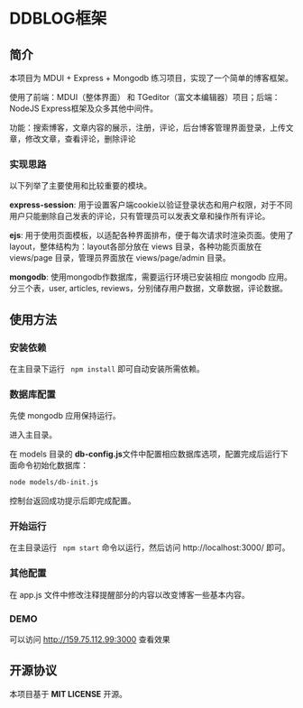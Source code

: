 # DDBLOG框架

## 简介

本项目为 MDUI + Express + Mongodb 练习项目，实现了一个简单的博客框架。

使用了前端：MDUI（整体界面） 和 TGeditor（富文本编辑器）项目；后端：NodeJS Express框架及众多其他中间件。

功能：搜索博客，文章内容的展示，注册，评论，后台博客管理界面登录，上传文章，修改文章，查看评论，删除评论

### 实现思路

以下列举了主要使用和比较重要的模块。

**express-session**: 用于设置客户端cookie以验证登录状态和用户权限，对于不同用户只能删除自己发表的评论，只有管理员可以发表文章和操作所有评论。

**ejs**: 用于使用页面模板，以适配各种界面排布，便于每次请求时渲染页面。使用了layout，整体结构为：layout各部分放在 views 目录，各种功能页面放在 views/page 目录，管理员界面放在 views/page/admin 目录。

**mongodb**: 使用mongodb作数据库，需要运行环境已安装相应 mongodb 应用。分三个表，user, articles, reviews，分别储存用户数据，文章数据，评论数据。



## 使用方法

### 安装依赖

在主目录下运行 ` npm install` 即可自动安装所需依赖。

### 数据库配置

先使 mongodb 应用保持运行。

进入主目录。

在 models 目录的 **db-config.js**文件中配置相应数据库选项，配置完成后运行下面命令初始化数据库：

```bash
node models/db-init.js
```

控制台返回成功提示后即完成配置。

### 开始运行

在主目录运行 ` npm start` 命令以运行，然后访问 http://localhost:3000/ 即可。

### 其他配置

在 app.js 文件中修改注释提醒部分的内容以改变博客一些基本内容。



### DEMO

可以访问 http://159.75.112.99:3000 查看效果

## 开源协议

本项目基于 **MIT LICENSE** 开源。 
